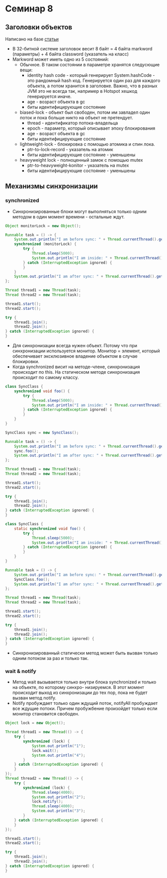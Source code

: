# Семинар 8

## Заголовки объектов

Написано на базе [статьи](https://habr.com/ru/articles/447848/)

* В 32-битной системе заголовок весит 8 байт = 4 байта markword (параметры) + 4 байта classword (указатель на класс)
* Markword может иметь одно из 5 состояний:
  * Обычное. В таком состоянии в параметре хранятся следуcющие вещи:
    * identity hash code - который генерирует System.hashCode - это рандомный hash код. Генерируется один раз для каждого объекта, а потом хранится в заголовке. Важно, что в разных JVM это не всегда так, например в Hotspot хешкод генерируется иначе.
    * age - возраст объекта в gc
    * биты идентифицирующие состояние
  * biased-lock - объект был свободен, потом им завладел один поток и пока больше никто на объект не претендует.
    * thread - идентификатор потока-владельца
    * epoch - параметр, который описывает эпоху блокирования
    * age - возраст объекта в gc
    * биты идентифицирующие состояние
  * lightweight-lock - блокировка с помощью атомика и спин лока.
    * ptr-to-lock-record - указатель на атомик
    * биты идентифицирующие состояние - уменьшены
  * heavyweight lock - полноценный замок с помощью mutex
    * ptr-to-heavyweight-konitor - указатель на mutex
    * биты идентифицирующие состояние - уменьшены
   
## Механизмы синхронизации

### synchronized

* Синхронизированные блоки могут выполняться только одним методом в один момент времени -
остальные ждут.

```java
Object monitorLock = new Object();

Runnable task = () -> {
    System.out.println("I am before sync: " + Thread.currentThread().getName());
    synchronized (monitorLock) {
        try {
            Thread.sleep(5000);
            System.out.println("I am inside: " + Thread.currentThread().getName());
        } catch (InterruptedException ignored) {
        }
    }
    System.out.println("I am after sync: " + Thread.currentThread().getName());
};

Thread thread1 = new Thread(task);
Thread thread2 = new Thread(task);

thread1.start();
thread2.start();

try {
    thread1.join();
    thread2.join();
} catch (InterruptedException ignored) {
}
```

* Для синхронизации всегда нужен объект. Потому что при синхронизации используется монитор. Монитор = элемент, который обеспечивает эксклюзивное владение объектом в случае блокировки.
* Когда synchronized висит на методе-члене, синхронизация происходит по this. На статическом методе
синхронизация происходит по самому классу.

```java
class SyncClass {
    synchronized void foo() {
        try {
            Thread.sleep(5000);
            System.out.println("I am inside: " + Thread.currentThread().getName());
        } catch (InterruptedException ignored) {
        }
    }
}

SyncClass sync = new SyncClass();

Runnable task = () -> {
    System.out.println("I am before sync: " + Thread.currentThread().getName());
    sync.foo();
    System.out.println("I am after sync: " + Thread.currentThread().getName());
};

Thread thread1 = new Thread(task);
Thread thread2 = new Thread(task);

thread1.start();
thread2.start();

try {
    thread1.join();
    thread2.join();
} catch (InterruptedException ignored) {
}
```

```java
class SyncClass {
    static synchronized void foo() {
        try {
            Thread.sleep(5000);
            System.out.println("I am inside: " + Thread.currentThread().getName());
        } catch (InterruptedException ignored) {
        }
    }
}

Runnable task = () -> {
    System.out.println("I am before sync: " + Thread.currentThread().getName());
    SyncClass.foo();
    System.out.println("I am after sync: " + Thread.currentThread().getName());
};

Thread thread1 = new Thread(task);
Thread thread2 = new Thread(task);

thread1.start();
thread2.start();

try {
    thread1.join();
    thread2.join();
} catch (InterruptedException ignored) {
}
```

* Синхронизированный статически метод может быть вызван только одним потоком за раз и только
так.

### wait & notify

* Метод wait вызывается только внутри блока synchronized и только на объекте, по которому синхро-
низируемся. В этот момент происходит выход из синхронизации до тех пор, пока не будет вызван
метод notify.
* Notify пробуждает только один ждущий поток, notifyAll пробуждает все ждущие потоки. Причем
пробужбение произойдет только если монитор становится свободен.

```java
Object lock = new Object();

Thread thread1 = new Thread(() -> {
    try {
        synchronized (lock) {
            System.out.println("1");
            lock.wait();
            System.out.println("4");
        }
    } catch (InterruptedException ignored) {
    }
});
Thread thread2 = new Thread(() -> {
    try {
        synchronized (lock) {
            Thread.sleep(4000);
            System.out.println("2");
            lock.notify();
            Thread.sleep(4000);
            System.out.println("3");
        }
    } catch (InterruptedException ignored) {
    }
});

thread1.start();
thread2.start();

try {
    thread1.join();
    thread2.join();
} catch (InterruptedException ignored) {
}
```
